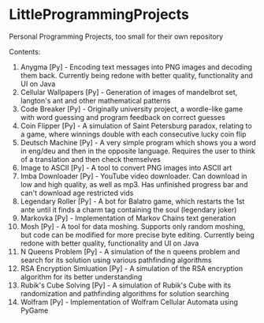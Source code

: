 # LittleProgrammingProjects
Personal Programming Projects, too small for their own repository

Contents:
1. Anygma [Py] - Encoding text messages into PNG images and decoding them back. Currently being redone with better quality, functionality and UI on Java
2. Cellular Wallpapers [Py] - Generation of images of mandelbrot set, langton's ant and other mathematical patterns
3. Code Breaker [Py] - Originally university project, a wordle-like game with word guessing and program feedback on correct guesses
4. Coin Flipper [Py] - A simulation of Saint Petersburg paradox, relating to a game, where winnings double with each consecutive lucky coin flip
5. Deutsch Machine [Py] - A very simple program which shows you a word in eng/deu and then in the opposite language. Requires the user to think of a translation and then check themselves
6. Image to ASCII [Py] - A tool to convert PNG images into ASCII art
7. Imba Downloader [Py] - YouTube video downloader. Can download in low and high quality, as well as mp3. Has unfinished progress bar and can't download age restricted vids
8. Legendary Roller [Py] - A bot for Balatro game, which restarts the 1st ante until it finds a charm tag containing the soul (legendary joker)
9. Markovka [Py] - Implementation of Markov Chains text generation
10. Mosh [Py] - A tool for data moshing. Supports only random moshing, but code can be modified for more precise byte editing. Currently being redone with better quality, functionality and UI on Java
11. N Queens Problem [Py] - A simulation of the n queens problem and search for its solution using various pathfinding algorithms
12. RSA Encryption Simluation [Py] - A simulation of the RSA encryption algorithm for its better understanding
13. Rubik's Cube Solving [Py] - A simulation of Rubik's Cube with its randomization and pathfinding algorithms for solution searching
14. Wolfram [Py] - Implementation of Wolfram Cellular Automata using PyGame

